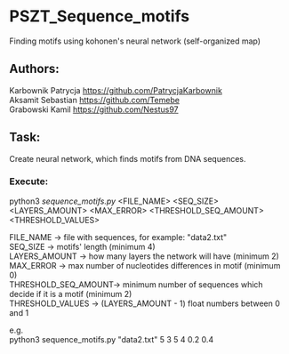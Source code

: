 # PSZT_Sequence_motifs
Finding motifs using kohonen's neural network (self-organized map)

## Authors:
Karbownik Patrycja https://github.com/PatrycjaKarbownik <br>
Aksamit Sebastian https://github.com/Temebe <br>
Grabowski Kamil https://github.com/Nestus97

## Task:
Create neural network, which finds motifs from DNA sequences.

### Execute:
python3 *sequence_motifs.py* <FILE_NAME> <SEQ_SIZE> <LAYERS_AMOUNT> <MAX_ERROR> <THRESHOLD_SEQ_AMOUNT> <THRESHOLD_VALUES>

FILE_NAME -> file with sequences, for example: "data2.txt" <br>
SEQ_SIZE            -> motifs' length (minimum 4) <br>
LAYERS_AMOUNT       -> how many layers the network will have (minimum 2) <br>
MAX_ERROR           -> max number of nucleotides differences in motif (minimum 0) <br>
THRESHOLD_SEQ_AMOUNT-> minimum number of sequences which decide if it is a motif (minimum 2) <br>
THRESHOLD_VALUES    -> (LAYERS_AMOUNT - 1) float numbers between 0 and 1 

e.g. <br>
python3 sequence_motifs.py "data2.txt" 5 3 5 4 0.2 0.4
